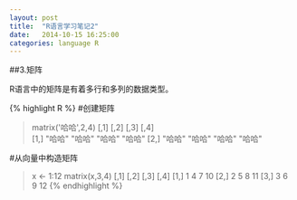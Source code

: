 ```yaml
---
layout: post
title:  "R语言学习笔记2"
date:   2014-10-15 16:25:00
categories: language R
---
```


##3.矩阵

R语言中的矩阵是有着多行和多列的数据类型。

{% highlight R %}
#创建矩阵
> matrix('哈哈',2,4)
     [,1]   [,2]   [,3]   [,4]  
[1,] "哈哈" "哈哈" "哈哈" "哈哈"
[2,] "哈哈" "哈哈" "哈哈" "哈哈"

#从向量中构造矩阵
> x <- 1:12
> matrix(x,3,4)
     [,1] [,2] [,3] [,4]
[1,]    1    4    7   10
[2,]    2    5    8   11
[3,]    3    6    9   12
{% endhighlight %}


